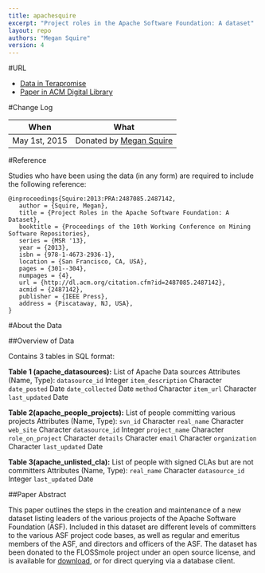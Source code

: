 ```yaml
---
title: apachesquire
excerpt: "Project roles in the Apache Software Foundation: A dataset"
layout: repo
authors: "Megan Squire"
version: 4
---
```


#URL

* [Data in Terapromise](https://terapromise.csc.ncsu.edu:8443/!/#repo/view/head/other/apachesquire)
* [Paper in ACM Digital Library](http://dl.acm.org/citation.cfm?id=2487085.2487142)

#Change Log

When | What
---- | ----
May 1st, 2015 | Donated by [Megan Squire](/repo/people/data-donors/promise4.html)

#Reference

Studies who have been using the data (in any form) are required to include the following reference:

```
@inproceedings{Squire:2013:PRA:2487085.2487142,
   author = {Squire, Megan},
   title = {Project Roles in the Apache Software Foundation: A Dataset},
   booktitle = {Proceedings of the 10th Working Conference on Mining Software Repositories},
   series = {MSR '13},
   year = {2013},
   isbn = {978-1-4673-2936-1},
   location = {San Francisco, CA, USA},
   pages = {301--304},
   numpages = {4},
   url = {http://dl.acm.org/citation.cfm?id=2487085.2487142},
   acmid = {2487142},
   publisher = {IEEE Press},
   address = {Piscataway, NJ, USA},
}
```

#About the Data

##Overview of Data

Contains 3 tables in SQL format:

**Table 1 (apache_datasources):** List of Apache Data sources
Attributes (Name, Type): 
  `datasource_id` Integer
  `item_description` Character
  `date_posted` Date
  `date_collected` Date
  `method` Character
  `item_url` Character
  `last_updated` Date

**Table 2(apache_people_projects):** List of people committing various projects
Attributes (Name, Type):
  `svn_id` Character
  `real_name` Character
  `web_site` Character
  `datasource_id` Integer
  `project_name` Character
  `role_on_project` Character
  `details` Character
  `email` Character
  `organization` Character
  `last_updated` Date

**Table 3(apache_unlisted_cla):** List of people with signed CLAs but are not committers
Attributes (Name, Type):
  `real_name` Character
  `datasource_id` Integer
  `last_updated` Date

##Paper Abstract


This paper outlines the steps in the creation and maintenance of a 
new dataset listing leaders of the various projects of the Apache 
Software Foundation (ASF). Included in this dataset are different 
levels of committers to the various ASF project code bases, as well 
as regular and emeritus members of the ASF, and directors and 
officers of the ASF. The dataset has been donated to the FLOSSmole 
project under an open source license, and is available for 
[download](https://code.google.com/p/flossmole/downloads/detail?name=apachePeople2013-Jan.zip), 
or for direct querying via a database client.
